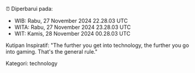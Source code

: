 ⏰ Diperbarui pada:
- WIB: Rabu, 27 November 2024 22.28.03 UTC
- WITA: Rabu, 27 November 2024 23.28.03 UTC
- WIT: Kamis, 28 November 2024 00.28.03 UTC

Kutipan Inspiratif:
"The further you get into technology, the further you go into gaming. That's the general rule."


Kategori: technology

